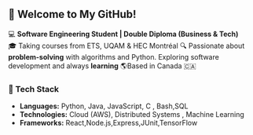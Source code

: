 ## 👋 Welcome to My GitHub!

💻 **Software Engineering Student | Double Diploma (Business & Tech)**  
🎓 Taking courses from ETS, UQAM & HEC Montréal 
🔍 Passionate about **problem-solving** with algorithms and Python. Exploring software development and always **learning** 
🌎Based in Canada 🇨🇦  

### 🔧 Tech Stack
- **Languages:** Python, Java, JavaScript, C , Bash,SQL
- **Technologies:** Cloud (AWS), Distributed Systems , Machine Learning 
- **Frameworks:** React,Node.js,Express,JUnit,TensorFlow




